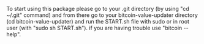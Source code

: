 To start using this package please go to your .git directory (by using "cd ~/.git" command) and from there go to your bitcoin-value-updater directory (cd bitcoin-value-updater) and run the START.sh file with sudo or in root user (with "sudo sh START.sh"). if you are having trouble use "bitcoin --help".
